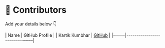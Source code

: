 # 👥 Contributors

Add your details below 👇

| Name | GitHub Profile |
| Kartik Kumbhar | [GitHub](https://github.com/Tejas-Santosh-Nalawade) |
|------|-------------------------------|
